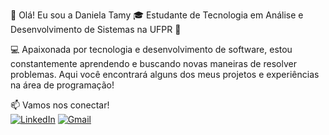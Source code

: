 👋 Olá! Eu sou a Daniela Tamy
🎓 Estudante de Tecnologia em Análise e Desenvolvimento de Sistemas na UFPR 🏫

💻 Apaixonada por tecnologia e desenvolvimento de software, estou constantemente aprendendo e buscando novas maneiras de resolver problemas. Aqui você encontrará alguns dos meus projetos e experiências na área de programação!

📫 Vamos nos conectar!  
[![LinkedIn](https://img.shields.io/badge/LinkedIn-blue?logo=linkedin&logoColor=white)](https://www.linkedin.com/in/danielayuki) 
[![Gmail](https://img.shields.io/badge/Gmail-D14836?logo=gmail&logoColor=white)](mailto:danielatamyyuki@gmail.com)
